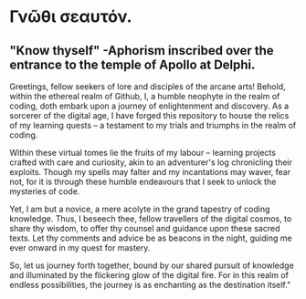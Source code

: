 # Γνῶθι σεαυτόν.
  ## "Know thyself"  -Aphorism inscribed over the entrance to the temple of Apollo at Delphi.

Greetings, fellow seekers of lore and disciples of the arcane arts! Behold, within the ethereal realm of Github, I, a humble neophyte in the realm of coding, doth embark upon a journey of enlightenment and discovery. As a sorcerer of the digital age, I have forged this repository to house the relics of my learning quests – a testament to my trials and triumphs in the realm of coding.

Within these virtual tomes lie the fruits of my labour – learning projects crafted with care and curiosity, akin to an adventurer's log chronicling their exploits. Though my spells may falter and my incantations may waver, fear not, for it is through these humble endeavours that I seek to unlock the mysteries of code.

Yet, I am but a novice, a mere acolyte in the grand tapestry of coding knowledge. Thus, I beseech thee, fellow travellers of the digital cosmos, to share thy wisdom, to offer thy counsel and guidance upon these sacred texts. Let thy comments and advice be as beacons in the night, guiding me ever onward in my quest for mastery.

So, let us journey forth together, bound by our shared pursuit of knowledge and illuminated by the flickering glow of the digital fire. For in this realm of endless possibilities, the journey is as enchanting as the destination itself."
